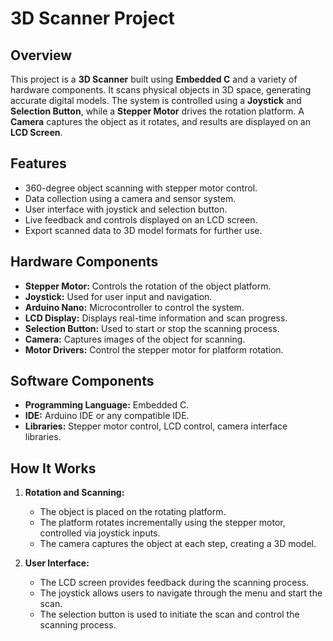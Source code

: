 # 3D Scanner Project

## Overview
This project is a **3D Scanner** built using **Embedded C** and a variety of hardware components. It scans physical objects in 3D space, generating accurate digital models. The system is controlled using a **Joystick** and **Selection Button**, while a **Stepper Motor** drives the rotation platform. A **Camera** captures the object as it rotates, and results are displayed on an **LCD Screen**.

## Features
- 360-degree object scanning with stepper motor control.
- Data collection using a camera and sensor system.
- User interface with joystick and selection button.
- Live feedback and controls displayed on an LCD screen.
- Export scanned data to 3D model formats for further use.

## Hardware Components
- **Stepper Motor:** Controls the rotation of the object platform.
- **Joystick:** Used for user input and navigation.
- **Arduino Nano:** Microcontroller to control the system.
- **LCD Display:** Displays real-time information and scan progress.
- **Selection Button:** Used to start or stop the scanning process.
- **Camera:** Captures images of the object for scanning.
- **Motor Drivers:** Control the stepper motor for platform rotation.

## Software Components
- **Programming Language:** Embedded C.
- **IDE:** Arduino IDE or any compatible IDE.
- **Libraries:** Stepper motor control, LCD control, camera interface libraries.

## How It Works
1. **Rotation and Scanning:**
   - The object is placed on the rotating platform.
   - The platform rotates incrementally using the stepper motor, controlled via joystick inputs.
   - The camera captures the object at each step, creating a 3D model.

2. **User Interface:**
   - The LCD screen provides feedback during the scanning process.
   - The joystick allows users to navigate through the menu and start the scan.
   - The selection button is used to initiate the scan and control the scanning process.



